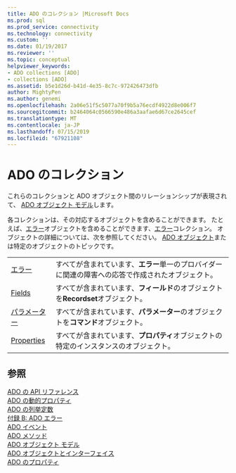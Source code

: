 ```yaml
---
title: ADO のコレクション |Microsoft Docs
ms.prod: sql
ms.prod_service: connectivity
ms.technology: connectivity
ms.custom: ''
ms.date: 01/19/2017
ms.reviewer: ''
ms.topic: conceptual
helpviewer_keywords:
- ADO collections [ADO]
- collections [ADO]
ms.assetid: b5e1d26d-b41d-4e35-8c7c-972426473dfb
author: MightyPen
ms.author: genemi
ms.openlocfilehash: 2a06e51f5c5077a70f9b5a76ecdf4922d8e006f7
ms.sourcegitcommit: b2464064c0566590e486a3aafae6d67ce2645cef
ms.translationtype: MT
ms.contentlocale: ja-JP
ms.lasthandoff: 07/15/2019
ms.locfileid: "67921108"
---
```

# <a name="ado-collections"></a>ADO のコレクション
これらのコレクションと ADO オブジェクト間のリレーションシップが表現されて、 [ADO オブジェクト モデル](../../../ado/reference/ado-api/ado-object-model.md)します。  
  
 各コレクションは、その対応するオブジェクトを含めることができます。 たとえば、[エラー](../../../ado/reference/ado-api/error-object.md)オブジェクトを含めることができます、[エラー](../../../ado/reference/ado-api/errors-collection-ado.md)コレクション。 オブジェクトの詳細については、次を参照してください。 [ADO オブジェクト](../../../ado/reference/ado-api/ado-objects-and-interfaces.md)または特定のオブジェクトのトピックです。  
  
|||  
|-|-|  
|[エラー](../../../ado/reference/ado-api/errors-collection-ado.md)|すべてが含まれています、**エラー**単一のプロバイダーに関連の障害への応答で作成されたオブジェクト。|  
|[Fields](../../../ado/reference/ado-api/fields-collection-ado.md)|すべてが含まれています、**フィールド**のオブジェクトを**Recordset**オブジェクト。|  
|[パラメーター](../../../ado/reference/ado-api/parameters-collection-ado.md)|すべてが含まれています、**パラメーター**のオブジェクトを**コマンド**オブジェクト。|  
|[Properties](../../../ado/reference/ado-api/properties-collection-ado.md)|すべてが含まれています、**プロパティ**オブジェクトの特定のインスタンスのオブジェクト。|  
  
## <a name="see-also"></a>参照  
 [ADO の API リファレンス](../../../ado/reference/ado-api/ado-api-reference.md)   
 [ADO の動的プロパティ](../../../ado/reference/ado-api/ado-dynamic-properties.md)   
 [ADO の列挙定数](../../../ado/reference/ado-api/ado-enumerated-constants.md)   
 [付録 B: ADO エラー](../../../ado/guide/appendixes/appendix-b-ado-errors.md)   
 [ADO イベント](../../../ado/reference/ado-api/ado-events.md)   
 [ADO メソッド](../../../ado/reference/ado-api/ado-methods.md)   
 [ADO オブジェクト モデル](../../../ado/reference/ado-api/ado-object-model.md)   
 [ADO オブジェクトとインターフェイス](../../../ado/reference/ado-api/ado-objects-and-interfaces.md)   
 [ADO のプロパティ](../../../ado/reference/ado-api/ado-properties.md)
